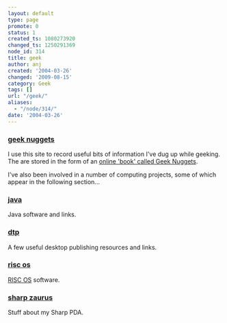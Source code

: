```yaml
---
layout: default
type: page
promote: 0
status: 1
created_ts: 1080273920
changed_ts: 1250291369
node_id: 314
title: geek
author: anj
created: '2004-03-26'
changed: '2009-08-15'
category: Geek
tags: []
url: "/geek/"
aliases:
  - "/node/314/"
date: '2004-03-26'
---
```

<div id="geek-content">
<h3><a href="/geek_nuggets">geek nuggets</a></h3>
<p>
I use this site to record useful bits of information I've dug up while geeking.  The are stored in the form of an <a href="/geek_nuggets">online 'book' called Geek Nuggets</a>.
</p>
<p>
I've also been involved in a number of computing projects, some of which appear in the following section...
</p>

<h3><a href="/geek/java/">java</a></h3>
<p>
Java software and links.
</p>

<h3><a href="/geek/dtp/">dtp</a></h3>
<p>
A few useful desktop publishing resources and links.
</p>

<h3><a href="/geek/riscos/">risc&nbsp;os</a></h3>
<p>
<a href="http://www.riscos.com/">RISC OS</a> software.
</p>

<h3><a href="/geek/zaurus/">sharp zaurus</a></h3>
<p>
Stuff about my Sharp PDA.
</p>

</div>

